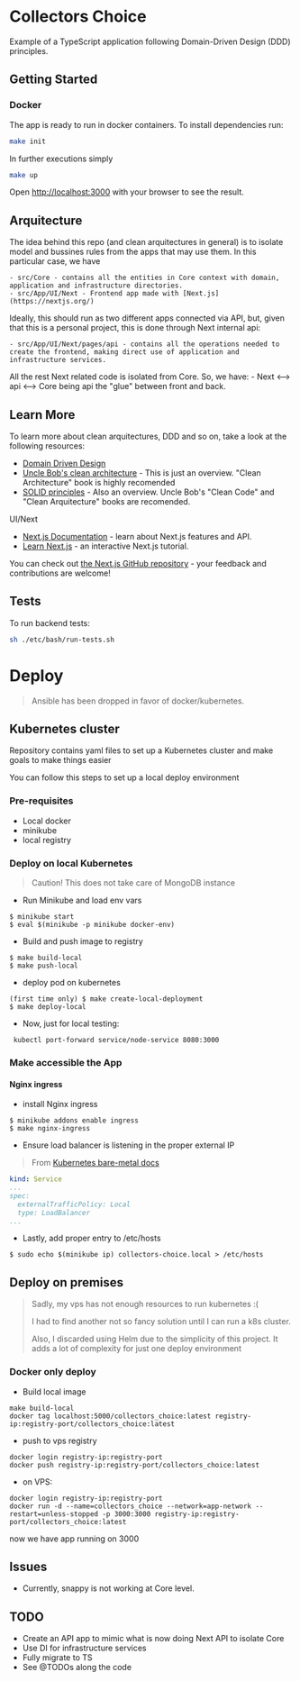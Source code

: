 # Collectors Choice
Example of a TypeScript application following Domain-Driven Design (DDD) principles.

## Getting Started

### Docker
The app is ready to run in docker containers.
To install dependencies run:
```bash
make init
```

In further executions simply
```bash
make up
```

Open [http://localhost:3000](http://localhost:3000) with your browser to see the result.



## Arquitecture

The idea behind this repo (and clean arquitectures in general) is to isolate model and bussines rules from the apps that may use them. In this particular case, we have

    - src/Core - contains all the entities in Core context with domain, application and infrastructure directories.
    - src/App/UI/Next - Frontend app made with [Next.js](https://nextjs.org/)

Ideally, this should run as two different apps connected via API, but, given that this is a personal project, this is done through Next internal api:

    - src/App/UI/Next/pages/api - contains all the operations needed to create the frontend, making direct use of application and infrastructure services.

All the rest Next related code is isolated from Core. So, we have:
    - Next <--> api <--> Core
being api the "glue" between front and back.

## Learn More

To learn more about clean arquitectures, DDD and so on, take a look at the following resources:

- [Domain Driven Design](https://www.methodsandtools.com/archive/archive.php?id=97)
- [Uncle Bob's clean architecture](https://blog.cleancoder.com/uncle-bob/2012/08/13/the-clean-architecture.html) - This is just an overview. "Clean Architecture" book is highly recomended
- [SOLID principles](https://en.wikipedia.org/wiki/SOLID) - Also an overview. Uncle Bob's "Clean Code" and "Clean Arquitecture" books are recomended.

UI/Next

- [Next.js Documentation](https://nextjs.org/docs) - learn about Next.js features and API.
- [Learn Next.js](https://nextjs.org/learn) - an interactive Next.js tutorial.

You can check out [the Next.js GitHub repository](https://github.com/vercel/next.js/) - your feedback and contributions are welcome!

## Tests

To run backend tests:

```bash
sh ./etc/bash/run-tests.sh
```

# Deploy

> Ansible has been dropped in favor of docker/kubernetes.

## Kubernetes cluster

Repository contains yaml files to set up a Kubernetes cluster and make goals to make things easier

You can follow this steps to set up a local deploy environment

### Pre-requisites
* Local docker
* minikube
* local registry

### Deploy on local Kubernetes

> Caution! This does not take care of MongoDB instance

* Run Minikube and load env vars
```shell
$ minikube start
$ eval $(minikube -p minikube docker-env)
```

* Build and push image to registry
```shell
$ make build-local
$ make push-local
```

* deploy pod on kubernetes
```shell
(first time only) $ make create-local-deployment
$ make deploy-local

```

* Now, just for local testing:
```shell
 kubectl port-forward service/node-service 8080:3000
```

### Make accessible the App
#### Nginx ingress
* install Nginx ingress 

```shell
$ minikube addons enable ingress
$ make nginx-ingress
```

* Ensure load balancer is listening in the proper external IP

>From [Kubernetes bare-metal docs](https://kubernetes.github.io/ingress-nginx/deploy/baremetal/)
```yaml
kind: Service
...
spec:
  externalTrafficPolicy: Local
  type: LoadBalancer
...
```

* Lastly, add proper entry to /etc/hosts
```shell
$ sudo echo $(minikube ip) collectors-choice.local > /etc/hosts
```

## Deploy on premises

> Sadly, my vps has not enough resources to run kubernetes :(
> 
> I had to find another not so fancy solution until I can run a k8s cluster.
> 
> Also, I discarded using Helm due to the simplicity of this project. It adds a lot of complexity for just one deploy environment
### Docker only deploy

* Build local image
```shell
make build-local
docker tag localhost:5000/collectors_choice:latest registry-ip:registry-port/collectors_choice:latest
```

* push to vps registry
```shell
docker login registry-ip:registry-port
docker push registry-ip:registry-port/collectors_choice:latest
```
* on VPS:
```shell
docker login registry-ip:registry-port
docker run -d --name=collectors_choice --network=app-network --restart=unless-stopped -p 3000:3000 registry-ip:registry-port/collectors_choice:latest
```

now we have app running on 3000

## Issues

- Currently, snappy is not working at Core level.

## TODO

- Create an API app to mimic what is now doing Next API to isolate Core
- Use DI for infrastructure services
- Fully migrate to TS
- See @TODOs along the code
